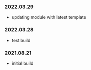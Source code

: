 ### 2022.03.29
- updating module with latest template

### 2022.03.28
- test build

### 2021.08.21
- initial build 